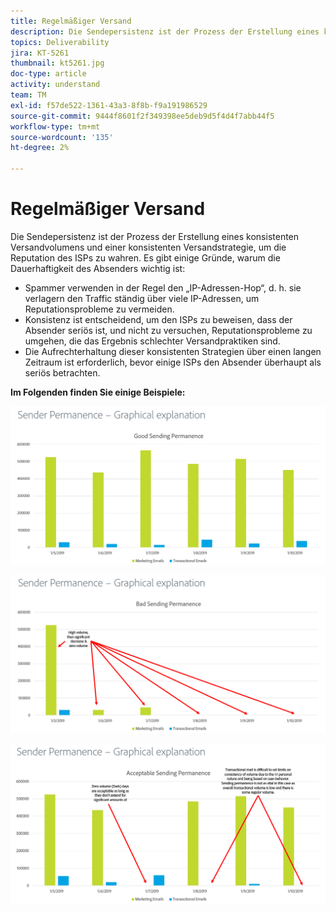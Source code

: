 ```yaml
---
title: Regelmäßiger Versand
description: Die Sendepersistenz ist der Prozess der Erstellung eines konsistenten Versandvolumens und einer konsistenten Versandstrategie, um die Reputation des ISPs zu wahren.
topics: Deliverability
jira: KT-5261
thumbnail: kt5261.jpg
doc-type: article
activity: understand
team: TM
exl-id: f57de522-1361-43a3-8f8b-f9a191986529
source-git-commit: 9444f8601f2f349398ee5deb9d5f4d4f7abb44f5
workflow-type: tm+mt
source-wordcount: '135'
ht-degree: 2%

---
```


# Regelmäßiger Versand

Die Sendepersistenz ist der Prozess der Erstellung eines konsistenten Versandvolumens und einer konsistenten Versandstrategie, um die Reputation des ISPs zu wahren. Es gibt einige Gründe, warum die Dauerhaftigkeit des Absenders wichtig ist:

* Spammer verwenden in der Regel den „IP-Adressen-Hop“, d. h. sie verlagern den Traffic ständig über viele IP-Adressen, um Reputationsprobleme zu vermeiden.
* Konsistenz ist entscheidend, um den ISPs zu beweisen, dass der Absender seriös ist, und nicht zu versuchen, Reputationsprobleme zu umgehen, die das Ergebnis schlechter Versandpraktiken sind.
* Die Aufrechterhaltung dieser konsistenten Strategien über einen langen Zeitraum ist erforderlich, bevor einige ISPs den Absender überhaupt als seriös betrachten.

**Im Folgenden finden Sie einige Beispiele:**

![Gute Sendebeständigkeit](assets/Sender_Permanence_1.png)

![Fehlerhafte Sendepersistenz](assets/Sender_Permanence_2.png)

![Akzeptable Sendepermanenz](assets/Sender_Permanence_3.png)
